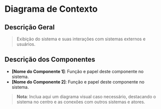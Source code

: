 # Diagrama de Contexto

## Descrição Geral
> Exibição do sistema e suas interações com sistemas externos e usuários.

## Descrição dos Componentes
- **[Nome do Componente 1]**: Função e papel deste componente no sistema.
- **[Nome do Componente 2]**: Função e papel deste componente no sistema.

> **Nota**: Inclua aqui um diagrama visual caso necessário, destacando o sistema no centro e as conexões com outros sistemas e atores.
